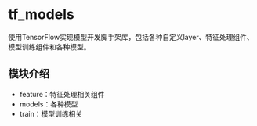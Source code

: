 # tf_models

使用TensorFlow实现模型开发脚手架库，包括各种自定义layer、特征处理组件、模型训练组件和各种模型。

## 模块介绍

- feature：特征处理相关组件
- models：各种模型
- train：模型训练相关



